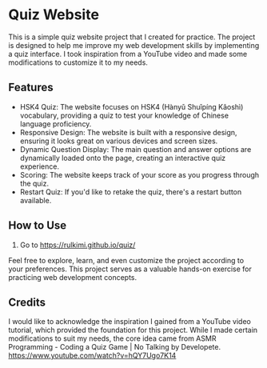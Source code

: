 # Quiz Website

This is a simple quiz website project that I created for practice. The project is designed to help me improve my web development skills by implementing a quiz interface. I took inspiration from a YouTube video and made some modifications to customize it to my needs.

## Features

- HSK4 Quiz: The website focuses on HSK4 (Hànyǔ Shuǐpíng Kǎoshì) vocabulary, providing a quiz to test your knowledge of Chinese language proficiency.
- Responsive Design: The website is built with a responsive design, ensuring it looks great on various devices and screen sizes.
- Dynamic Question Display: The main question and answer options are dynamically loaded onto the page, creating an interactive quiz experience.
- Scoring: The website keeps track of your score as you progress through the quiz.
- Restart Quiz: If you'd like to retake the quiz, there's a restart button available.

## How to Use

1. Go to https://rulkimi.github.io/quiz/

Feel free to explore, learn, and even customize the project according to your preferences. This project serves as a valuable hands-on exercise for practicing web development concepts.

## Credits

I would like to acknowledge the inspiration I gained from a YouTube video tutorial, which provided the foundation for this project. While I made certain modifications to suit my needs, the core idea came from ASMR Programming - Coding a Quiz Game | No Talking by Developete.
https://www.youtube.com/watch?v=hQY7Ugo7K14
